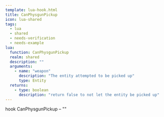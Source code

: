 ```yaml
---
template: lua-hook.html
title: CanPhysgunPickup
icon: lua-shared
tags:
  - lua
  - shared
  - needs-verification
  - needs-example
lua:
  function: CanPhysgunPickup
  realm: shared
  description: ""
  arguments:
    - name: "weapon"
      description: "The entity attempted to be picked up"
      type: Entity
  returns:
    - type: boolean
      description: "return false to not let the entity be picked up"
---
```


<div class="lua__search__keywords">
hook CanPhysgunPickup &#x2013; ""
</div>
